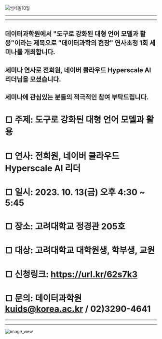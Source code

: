 
![썸네일10월](https://github.com/kuids/kuids.github.io/assets/91585914/42b73033-2f65-4777-926e-087a717f0463)

*******************************************************************************

*******************************************************************************
## 데이터과학원에서 "도구로 강화된 대형 언어 모델과 활용"이라는 제목으로 "데이터과학의 현장" 연사초청 1회 세미나를 개최합니다.
## 세미나 연사로 전희원, 네이버 클라우드 Hyperscale AI 리더님을 모셨습니다. 
## 세미나에 관심있는 분들의 적극적인 참여 부탁드립니다.

# □ 주제: 도구로 강화된 대형 언어 모델과 활용

# □ 연사: 전희원, 네이버 클라우드 Hyperscale AI 리더

# □ 일시: 2023. 10. 13(금) 오후 4:30 ~ 5:45

# □ 장소: 고려대학교 정경관 205호

# □ 대상: 고려대학교 대학원생, 학부생, 교원

# □ 신청링크: https://url.kr/62s7k3

# □ 문의: 데이터과학원 kuids@korea.ac.kr / 02)3290-4641
*******************************************************************************

*******************************************************************************
![image_view](https://github.com/kuids/kuids.github.io/assets/91585914/d44438c8-88b9-4bd6-8f6f-9c36d733d8c2)

